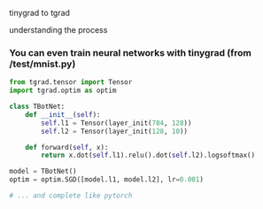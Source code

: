 tinygrad to tgrad 

understanding the process 


### You can even train neural networks with tinygrad (from /test/mnist.py)

```python
from tgrad.tensor import Tensor
import tgrad.optim as optim

class TBotNet:
    def __init__(self):
        self.l1 = Tensor(layer_init(784, 128))
        self.l2 = Tensor(layer_init(128, 10))

    def forward(self, x):
        return x.dot(self.l1).relu().dot(self.l2).logsoftmax()

model = TBotNet()
optim = optim.SGD([model.l1, model.l2], lr=0.001)

# ... and complete like pytorch
```